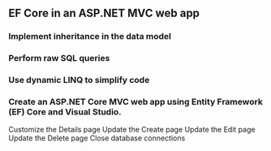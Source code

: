 ## EF Core in an ASP.NET MVC web app

### Implement inheritance in the data model
### Perform raw SQL queries
### Use dynamic LINQ to simplify code

### Create an ASP.NET Core MVC web app using Entity Framework (EF) Core and Visual Studio.

Customize the Details page
Update the Create page
Update the Edit page
Update the Delete page
Close database connections